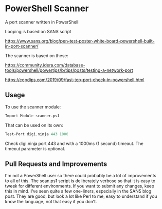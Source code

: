 # PowerShell Scanner

A port scanner written in PowerShell

Looping is based on SANS script

<https://www.sans.org/blog/pen-test-poster-white-board-powershell-built-in-port-scanner/>

The scanner is based on these:

<https://community.idera.com/database-tools/powershell/powertips/b/tips/posts/testing-a-network-port>

<https://copdips.com/2019/09/fast-tcp-port-check-in-powershell.html>

## Usage

To use the scanner module:

```ps
Import-Module scanner.ps1
```

That can be used on its own:

```ps
Test-Port digi.ninja 443 1000
```

Check digi.ninja port 443 and with a 1000ms (1 second) timeout. The timeout parameter is optional.

## Pull Requests and Improvements

I'm not a PowerShell user so there could probably be a lot of improvements to all of this. The scan.ps1 script is deliberately verbose so that it is easy to tweek for different environments. If you want to submit any changes, keep this in mind. I've seen quite a few one-liners, especially in the SANS blog post. They are good, but look a lot like Perl to me, easy to understand if you know the language, not that easy if you don't.

